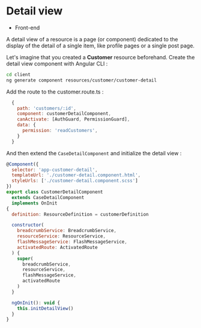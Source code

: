 # Detail view

- Front-end

A detail view of a resource is a page (or component) dedicated to the display of the detail of a single item, like profile pages or a single post page.

Let's imagine that you created a **Customer** resource beforehand. Create the detail view component with Angular CLI :

```bash
cd client
ng generate component resources/customer/customer-detail
```

Add the route to the customer.route.ts :

```js
  {
    path: 'customers/:id',
    component: customerDetailComponent,
    canActivate: [AuthGuard, PermissionGuard],
    data: {
      permission: 'readCustomers',
    }
  }
```

And then extend the `CaseDetailComponent` and initialize the detail view :

```js
@Component({
  selector: 'app-customer-detail',
  templateUrl: './customer-detail.component.html',
  styleUrls: ['./customer-detail.component.scss']
})
export class CustomerDetailComponent
  extends CaseDetailComponent
  implements OnInit
{
  definition: ResourceDefinition = customerDefinition

  constructor(
    breadcrumbService: BreadcrumbService,
    resourceService: ResourceService,
    flashMessageService: FlashMessageService,
    activatedRoute: ActivatedRoute
  ) {
    super(
      breadcrumbService,
      resourceService,
      flashMessageService,
      activatedRoute
    )
  }

  ngOnInit(): void {
    this.initDetailView()
  }
}
```
